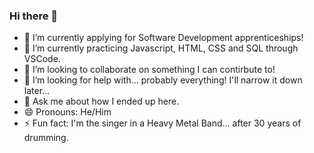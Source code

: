 ### Hi there 👋


- 🔭 I’m currently applying for Software Development apprenticeships! 
- 🌱 I’m currently practicing Javascript, HTML, CSS and SQL through VSCode.
- 👯 I’m looking to collaborate on something I can contirbute to!
- 🤔 I’m looking for help with... probably everything! I'll narrow it down later...
- 💬 Ask me about how I ended up here.
- 😄 Pronouns: He/Him
- ⚡ Fun fact: I'm the singer in a Heavy Metal Band... after 30 years of drumming.
